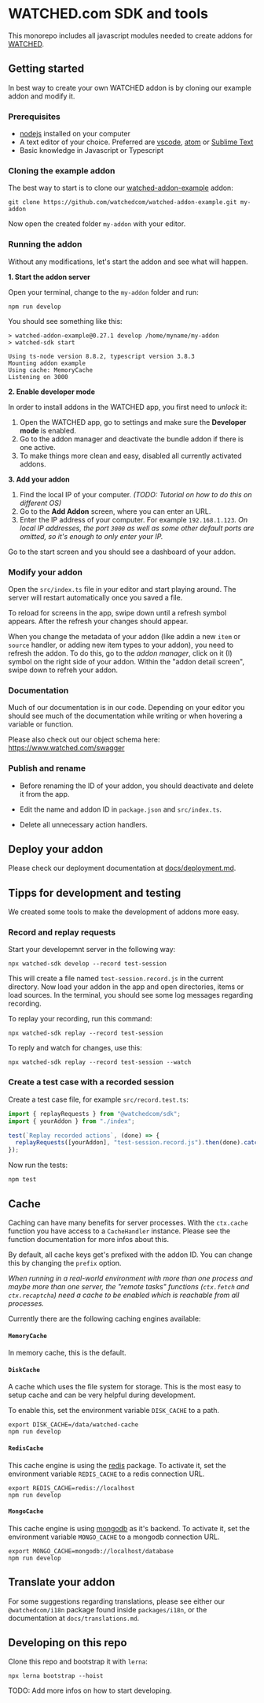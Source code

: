 # WATCHED.com SDK and tools

This monorepo includes all javascript modules needed to create addons for [WATCHED](https://www.watched.com/).

## Getting started

In best way to create your own WATCHED addon is by cloning our example addon and modify it.

### Prerequisites

- [nodejs](https://nodejs.org/) installed on your computer
- A text editor of your choice. Preferred are [vscode](https://code.visualstudio.com/), [atom](https://atom.io/) or [Sublime Text](https://www.sublimetext.com/)
- Basic knowledge in Javascript or Typescript

### Cloning the example addon

The best way to start is to clone our [watched-addon-example](https://github.com/watchedcom/watched-addon-example) addon:

```shell
git clone https://github.com/watchedcom/watched-addon-example.git my-addon
```

Now open the created folder `my-addon` with your editor.

### Running the addon

Without any modifications, let's start the addon and see what will happen.

**1. Start the addon server**

Open your terminal, change to the `my-addon` folder and run:

```shell
npm run develop
```

You should see something like this:

```
> watched-addon-example@0.27.1 develop /home/myname/my-addon
> watched-sdk start

Using ts-node version 8.8.2, typescript version 3.8.3
Mounting addon example
Using cache: MemoryCache
Listening on 3000
```

**2. Enable developer mode**

In order to install addons in the WATCHED app, you first need to _unlock_ it:

1. Open the WATCHED app, go to settings and make sure the **Developer mode** is enabled.
2. Go to the addon manager and deactivate the bundle addon if there is one active.
3. To make things more clean and easy, disabled all currently activated addons.

**3. Add your addon**

1. Find the local IP of your computer.
   _(TODO: Tutorial on how to do this on different OS)_
2. Go to the **Add Addon** screen, where you can enter an URL.
3. Enter the IP address of your computer. For example `192.168.1.123`.
   _On local IP addresses, the port `3000` as well as some other default ports are omitted, so it's enough to only enter your IP._

Go to the start screen and you should see a dashboard of your addon.

### Modify your addon

Open the `src/index.ts` file in your editor and start playing around. The server will restart automatically once you saved a file.

To reload for screens in the app, swipe down until a refresh symbol appears. After the refresh your changes should appear.

When you change the metadata of your addon (like addin a new `item` or `source` handler, or adding new item types to your addon), you need to refresh the addon. To do this, go to the _addon manager_, click on it (I) symbol on the right side of your addon. Within the "addon detail screen", swipe down to refreh your addon.

### Documentation

Much of our documentation is in our code. Depending on your editor you should see much of the documentation while writing or when hovering a variable or function.

Please also check out our object schema here: https://www.watched.com/swagger

### Publish and rename

- Before renaming the ID of your addon, you should deactivate and delete it from the app.

- Edit the name and addon ID in `package.json` and `src/index.ts`.

- Delete all unnecessary action handlers.

## Deploy your addon

Please check our deployment documentation at [docs/deployment.md](https://github.com/watchedcom/watched-js/blob/master/docs/deployment.md).

## Tipps for development and testing

We created some tools to make the development of addons more easy.

### Record and replay requests

Start your developemnt server in the following way:

```shell
npx watched-sdk develop --record test-session
```

This will create a file named `test-session.record.js` in the current directory. Now load your addon in the app and open directories, items or load sources. In the terminal, you should see some log messages regarding recording.

To replay your recording, run this command:

```shell
npx watched-sdk replay --record test-session
```

To reply and watch for changes, use this:

```shell
npx watched-sdk replay --record test-session --watch
```

### Create a test case with a recorded session

Create a test case file, for example `src/record.test.ts`:

```javascript
import { replayRequests } from "@watchedcom/sdk";
import { yourAddon } from "./index";

test(`Replay recorded actions`, (done) => {
  replayRequests([yourAddon], "test-session.record.js").then(done).catch(done);
});
```

Now run the tests:

```shell
npm test
```

## Cache

Caching can have many benefits for server processes. With the `ctx.cache` function you have access to a `CacheHandler` instance. Please see the function documentation for more infos about this.

By default, all cache keys get's prefixed with the addon ID. You can change this by changing the `prefix` option.

_When running in a real-world environment with more than one process and maybe more than one server, the "remote tasks" functions (`ctx.fetch` and `ctx.recaptcha`) need a cache to be enabled which is reachable from all processes._

Currently there are the following caching engines available:

#### `MemoryCache`

In memory cache, this is the default.

#### `DiskCache`

A cache which uses the file system for storage. This is the most easy to setup cache and can be very helpful during development.

To enable this, set the environment variable `DISK_CACHE` to a path.

```shell
export DISK_CACHE=/data/watched-cache
npm run develop
```

#### `RedisCache`

This cache engine is using the [redis](https://www.npmjs.com/package/redis) package. To activate it, set the environment variable `REDIS_CACHE` to a redis connection URL.

```shell
export REDIS_CACHE=redis://localhost
npm run develop
```

#### `MongoCache`

This cache engine is using [mongodb](https://www.mongodb.com/) as it's backend. To activate it, set the environment variable `MONGO_CACHE` to a mongodb connection URL.

```shell
export MONGO_CACHE=mongodb://localhost/database
npm run develop
```

## Translate your addon

For some suggestions regarding translations, please see either our `@watchedcom/i18n` package found inside `packages/i18n`, or the documentation at `docs/translations.md`.

## Developing on this repo

Clone this repo and bootstrap it with `lerna`:

```shell
npx lerna bootstrap --hoist
```

TODO: Add more infos on how to start developing.
